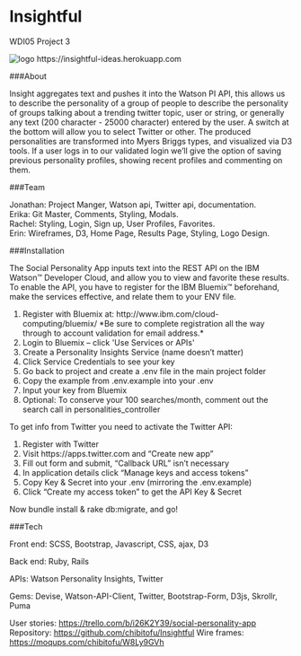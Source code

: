 # Insightful
WDI05 Project 3

<img src="http://i.imgur.com/DrITw2i.png" alt="logo">  
https://insightful-ideas.herokuapp.com

###About

Insight aggregates text and pushes it into the Watson PI API, this allows us to describe the personality of a group of people to describe the personality of groups talking about a trending twitter topic, user or string, or generally any text (200 character - 25000 character) entered by the user. A switch at the bottom will allow you to select Twitter or other. The produced personalities are transformed into Myers Briggs types, and visualized via D3 tools. If a user logs in to our validated login we’ll give the option of saving previous personality profiles, showing recent profiles and commenting on them.

###Team

Jonathan: Project Manger, Watson api, Twitter api, documentation.  
Erika: Git Master, Comments, Styling, Modals.  
Rachel: Styling, Login, Sign up, User Profiles, Favorites.  
Erin: Wireframes, D3, Home Page, Results Page, Styling, Logo Design.

###Installation

The Social Personality App inputs text into the REST API on the IBM Watson™ Developer Cloud, and allow you to view and favorite these results. To enable the API, you have to register for the IBM Bluemix™ beforehand, make the services effective, and relate them to your ENV file.
<ol>
	<li> Register with Bluemix at: http://www.ibm.com/cloud-computing/bluemix/
*Be sure to complete registration all the way through to account validation for email address.* </li>
	<li> Login to Bluemix – click 'Use Services or APIs'</li>
	<li> Create a Personality Insights Service (name doesn’t matter)</li>
	<li> Click Service Credentials to see your key</li>
	<li> Go back to project and create a .env file in the main project folder</li>
	<li> Copy the example from .env.example into your .env</li>
	<li> Input your key from Bluemix</li>
	<li> Optional: To conserve your 100 searches/month, comment out the search call in personalities_controller</li>
</ol>

To get info from Twitter you need to activate the Twitter API:
<ol>
	<li> Register with Twitter</li>
	<li> Visit https://apps.twitter.com and “Create new app”</li>
	<li> Fill out form and submit, “Callback URL” isn’t necessary </li>
	<li> In application details click “Manage keys and access tokens”</li>
	<li> Copy Key & Secret into your .env (mirroring the .env.example)</li>
	<li> Click “Create my access token” to get the API Key & Secret</li>
</ol>
Now bundle install & rake db:migrate, and go!

###Tech

Front end:
SCSS, Bootstrap, Javascript, CSS, ajax, D3

Back end:
Ruby, Rails

APIs:
Watson Personality Insights, Twitter

Gems:
Devise, Watson-API-Client, Twitter, Bootstrap-Form, D3js, Skrollr, Puma

User stories: https://trello.com/b/i26K2Y39/social-personality-app
Repository: https://github.com/chibitofu/Insightful
Wire frames: https://moqups.com/chibitofu/W8Ly9GVh
